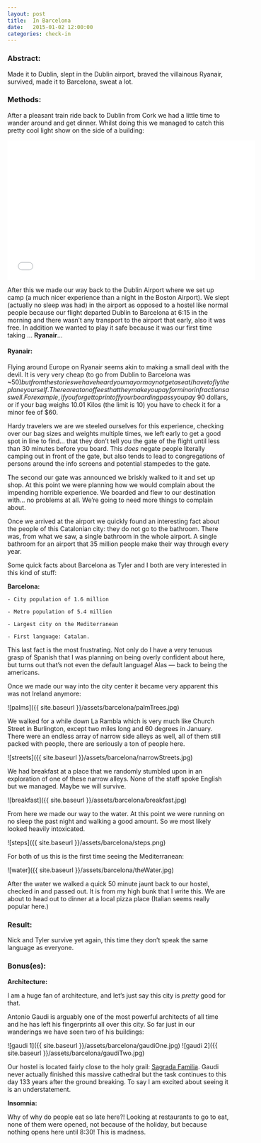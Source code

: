 ```yaml
---
layout: post
title:  In Barcelona
date:   2015-01-02 12:00:00
categories: check-in
---
```


### Abstract:

Made it to Dublin, slept in the Dublin airport, braved the villainous Ryanair, survived, made it to Barcelona, sweat a lot. 

### Methods:

After a pleasant train ride back to Dublin from Cork we had a little time to wander around and get dinner. Whilst doing this we managed to catch this pretty cool light show on the side of a building: 

<iframe width="560" height="315" src="//www.youtube.com/embed/CA9HlREeQaA" frameborder="0" allowfullscreen></iframe>

After this we made our way back to the Dublin Airport where we set up camp (a much nicer experience than a night in the Boston Airport). We slept (actually no sleep was had) in the airport as opposed to a hostel like normal people because our flight departed Dublin to Barcelona at 6:15 in the morning and there wasn’t any transport to the airport that early, also it was free. In addition we wanted to play it safe because it was our first time taking … __Ryanair__…

#### Ryanair:
Flying around Europe on Ryanair seems akin to making a small deal with the devil. It is very very cheap (to go from Dublin to Barcelona was ~$50) but from the stories we have heard you may or may not get a seat/have to fly the plane yourself. There are a ton of fees that they make you pay for minor infractions as well. For example, if you forget to print off your boarding pass you pay ~$90 dollars, or if your bag weighs 10.01 Kilos (the limit is 10) you have to check it for a minor fee of $60. 

Hardy travelers we are we steeled ourselves for this experience, checking over our bag sizes and weights multiple times, we left early to get a good spot in line to find… that they don’t tell you the gate of the flight until less than 30 minutes before you board. This _does_ negate people literally camping out in front of the gate, but also tends to lead to congregations of persons around the info screens and potential stampedes to the gate. 

The second our gate was announced we briskly walked to it and set up shop. At this point we were planning how we would complain about the impending horrible experience. We boarded and flew to our destination with… no problems at all. We’re going to need more things to complain about. 

Once we arrived at the airport we quickly found an interesting fact about the people of this Catalonian city: they do not go to the bathroom. There was, from what we saw, a single bathroom in the whole airport. A single bathroom for an airport that 35 million people make their way through every year. 

Some quick facts about Barcelona as Tyler and I both are very interested in this kind of stuff: 

__Barcelona:__

	- City population of 1.6 million

	- Metro population of 5.4 million
	
	- Largest city on the Mediterranean
	
	- First language: Catalan. 

This last fact is the most frustrating. Not only do I have a very tenuous grasp of Spanish that I was planning on being overly confident about here, but turns out that’s not even the default language! Alas — back to being the americans. 

Once we made our way into the city center it became very apparent this was not Ireland anymore:

![palms]({{ site.baseurl }}/assets/barcelona/palmTrees.jpg)

We walked for a while down La Rambla which is very much like Church Street in Burlington, except two miles long and 60 degrees in January. There were an endless array of narrow side alleys as well, all of them still packed with people, there are seriously a ton of people here. 

![streets]({{ site.baseurl }}/assets/barcelona/narrowStreets.jpg)

We had breakfast at a place that we randomly stumbled upon in an exploration of one of these narrow alleys. None of the staff spoke English but we managed. Maybe we will survive.

![breakfast]({{ site.baseurl }}/assets/barcelona/breakfast.jpg)

From here we made our way to the water. At this point we were running on no sleep the past night and walking a good amount. So we most likely looked heavily intoxicated. 

![steps]({{ site.baseurl }}/assets/barcelona/steps.png)

For both of us this is the first time seeing the Mediterranean: 

![water]({{ site.baseurl }}/assets/barcelona/theWater.jpg)

After the water we walked a quick 50 minute jaunt back to our hostel, checked in and passed out. It is from my high bunk that I write this. We are about to head out to dinner at a local pizza place (Italian seems really popular here.)

### Result:
Nick and Tyler survive yet again, this time they don’t speak the same language as everyone. 

### Bonus(es):
__Architecture:__

I am a huge fan of architecture, and let’s just say this city is _pretty_ good for that. 

Antonio Gaudi is arguably one of the most powerful architects of all time and he has left his fingerprints all over this city. So far just in our wanderings we have seen two of his buildings: 

![gaudi 1]({{ site.baseurl }}/assets/barcelona/gaudiOne.jpg)
![gaudi 2]({{ site.baseurl }}/assets/barcelona/gaudiTwo.jpg)

Our hostel is located fairly close to the holy grail: [Sagrada Familia](http://en.wikipedia.org/wiki/Sagrada_Fam%C3%ADlia). Gaudi never actually finished this massive cathedral but the task continues to this day 133 years after the ground breaking. To say I am excited about seeing it is an understatement. 

__Insomnia:__

Why of why do people eat so late here?! Looking at restaurants to go to eat, none of them were opened, not because of the holiday, but because nothing opens here until 8:30! This is madness. 

[jekyll]:      http://jekyllrb.com
[jekyll-gh]:   https://github.com/jekyll/jekyll
[jekyll-help]: https://github.com/jekyll/jekyll-help
